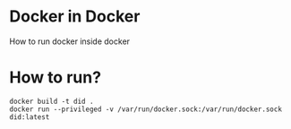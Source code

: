 # Docker in Docker

How to run docker inside docker

# How to run?
```
docker build -t did .
docker run --privileged -v /var/run/docker.sock:/var/run/docker.sock did:latest
```
